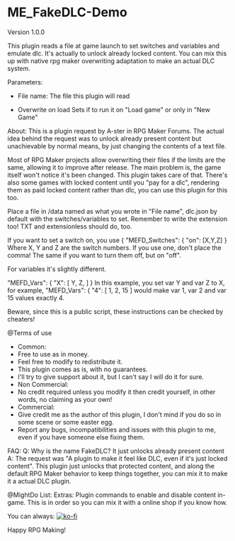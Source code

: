# ME_FakeDLC-Demo
Version 1.0.0

This plugin reads a file at game launch to set switches and variables and emulate dlc. 
It's actually to unlock already locked content. You can mix this up with native rpg maker overwriting adaptation to make an actual DLC system.

Parameters:
 - File name:
   The file this plugin will read

  
 - Overwrite on load
  Sets if to run it on "Load game" or only in "New Game"
  
About:
  This is a plugin request by A-ster in RPG Maker Forums.
  The actual idea behind the request was to unlock already present content but unachievable by normal means, by just changing the contents of a text file.
  
  Most of RPG Maker projects allow overwriting their files if the limits are the same, allowing it to improve after release.
  The main problem is, the game itself won't notice it's been changed. This plugin takes care of that.
  There's also some games with locked content until you "pay for a dlc", rendering them as paid locked content rather than dlc,
  you can use this plugin for this too.
  
  Place a file in <Project>/data named as what you wrote in "File name", dlc.json by default with the switches/variables to set.
  Remember to write the extension too! TXT and extensionless should do, too.
  
  If you want to set a switch on, you use 
  {
  "MEFD_Switches": {
		"on": [X,Y,Z]
  }
  Where X, Y and Z are the switch numbers. If you use one, don't place the comma!
  The same if you want to turn them off, but on "off".
  
  For variables it's slightly different.
  
"MEFD_Vars": {
	"X": [
		Y,
		Z,
	]
}
  In this example, you set var Y and var Z to X, for example, 
  "MEFD_Vars": {
		"4": [
			1,
			2,
			15
		]
	would make var 1, var 2 and var 15 values exactly 4.

  Beware, since this is a public script, these instructions can be checked by cheaters!
  
  @Terms of use
  - Common:
  -  Free to use as in money.
  -  Feel free to modify to redistribute it.
  -  This plugin comes as is, with no guarantees.
  -  I'll try to give support about it, but I can't say I will do it for sure.
  - Non Commercial:
  -  No credit required unless you modify it then credit yourself, in other words,
    no claiming as your own!
  - Commercial:
  -  Give credit me as the author of this plugin, I don't mind if you do so in some
    scene or some easter egg.
  -  Report any bugs, incompatibilities and issues with this plugin to me, even if
    you have someone else fixing them.
  
  FAQ:
  Q: Why is the name FakeDLC? It just unlocks already present content
  A: The request was "A plugin to make it feel like DLC, even if it's just locked content". This plugin just unlocks that protected content, and along the default RPG Maker behavior to keep things together, you can mix it to make it a actual DLC plugin.
  
  
  
   @MightDo  List:
  	Extras: Plugin commands to enable and disable content in-game. This is in order so you can mix it with a online shop if you know how.

You can always: 
[![ko-fi](https://www.ko-fi.com/img/githubbutton_sm.svg)](https://ko-fi.com/S6S717SV2)

Happy RPG Making!
